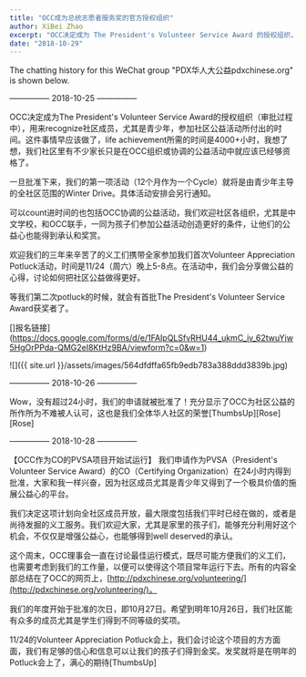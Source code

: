 ```yaml
---
title: "OCC成为总统志愿者服务奖的官方授权组织"
author: XiBei Zhao
excerpt: "OCC决定成为 The President's Volunteer Service Award 的授权组织，用来recognize社区成员，尤其是青少年，参加社区公益活动所付出的时间。这件事情早应该做了，life achievement所需的时间是4000+小时，我想了想，我们社区里有不少家长只是在OCC组织或协调的公益活动中就应该已经够资格了。"
date: "2018-10-29"
---
```


The chatting history for this WeChat group "PDX华人大公益pdxchinese.org" is shown below.

—————  2018-10-25  —————

OCC决定成为The President's Volunteer Service Award的授权组织（审批过程中），用来recognize社区成员，尤其是青少年，参加社区公益活动所付出的时间。这件事情早应该做了，life achievement所需的时间是4000+小时，我想了想，我们社区里有不少家长只是在OCC组织或协调的公益活动中就应该已经够资格了。

一旦批准下来，我们的第一项活动（12个月作为一个Cycle）就将是由青少年主导的全社区范围的Winter Drive。具体活动安排会另行通知。

可以count进时间的也包括OCC协调的公益活动，我们欢迎社区各组织，尤其是中文学校，和OCC联手，一同为孩子们参加公益活动创造更好的条件，让他们的公益心也能得到承认和奖赏。

欢迎我们的三年来辛苦了的义工们携带全家参加我们首次Volunteer Appreciation Potluck活动，时间是11/24（周六）晚上5-8点。在活动中，我们会分享做公益的心得，讨论如何把社区公益做得更好。

等我们第二次potluck的时候，就会有首批The President's Volunteer Service Award获奖者了。

[]报名链接](https://docs.google.com/forms/d/e/1FAIpQLSfvRHU44_ukmC_iv_62twuYjw5HgOrPPda-QMG2eI8KtHz9BA/viewform?c=0&w=1)


![]({{ site.url }}/assets/images/564dfdffa65fb9edb783a388ddd3839b.jpg)

—————  2018-10-26  —————

Wow，没有超过24小时，我们的申请就被批准了！充分显示了OCC为社区公益的所作所为不难被人认可，这也是我们全体华人社区的荣誉[ThumbsUp][Rose][Rose]

—————  2018-10-28  —————

【OCC作为CO的PVSA项目开始试运行】 我们申请作为PVSA（President's Volunteer Service Award）的CO（Certifying Organization）在24小时内得到批准，大家和我一样兴奋，因为社区成员尤其是青少年又得到了一个极具价值的施展公益心的平台。

我们决定这项计划向全社区成员开放，最大限度包括我们平时已经在做的，或者是尚待发掘的义工服务。我们欢迎大家，尤其是家里的孩子们，能够充分利用好这个机会，不仅仅是增强公益心，也能够得到well deserved的承认。

这个周末，OCC理事会一直在讨论最佳运行模式，既尽可能方便我们的义工们，也需要考虑到我们的工作量，以便可以使得这个项目常年运行下去。所有的内容全部总结在了OCC的网页上，[http://pdxchinese.org/volunteering/](http://pdxchinese.org/volunteering/)。

我们的年度开始于批准的次日，即10月27日。希望到明年10月26日，我们社区能有众多的成员尤其是学生们得到不同等级的奖项。

11/24的Volunteer Appreciation Potluck会上，我们会讨论这个项目的方方面面，我们有足够的信心和信息可以让我们的孩子们得到金奖。发奖就将是在明年的Potluck会上了，满心的期待[ThumbsUp]
